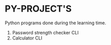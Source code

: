 # PY-PROJECT'S
Python programs done during the learning time.

1. Password strength checker CLI
2. Calculator CLI
